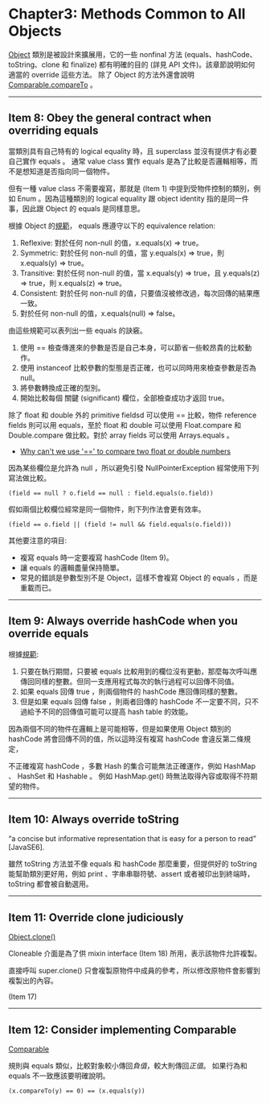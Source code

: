 # Chapter3: Methods Common to All Objects #

[Object](https://docs.oracle.com/javase/8/docs/api/java/lang/Object.html) 類別是被設計來擴展用，它的一些 nonfinal 方法 (equals、hashCode、toString、clone 和 finalize) 都有明確的目的 (詳見 API 文件)。該章節說明如何適當的 override 這些方法。 除了 Object 的方法外還會說明 [Comparable.compareTo](https://docs.oracle.com/javase/8/docs/api/java/lang/Comparable.html#compareTo-T-) 。

--------
## Item 8: Obey the general contract when overriding equals ##
當類別具有自己特有的 logical equality 時，且 superclass 並沒有提供才有必要自己實作 equals 。
通常 value class 實作 equals 是為了比較是否邏輯相等，而不是想知道是否指向同一個物件。

但有一種 value class 不需要複寫，那就是 (Item 1) 中提到受物件控制的類別，例如 Enum 。因為這種類別的 logical equality 跟 object identity 指的是同一件事，因此跟 Object 的 equals 是同樣意思。

根據 Object 的[規範](https://docs.oracle.com/javase/8/docs/api/java/lang/Object.html#equals-java.lang.Object-)， equals 應遵守以下的 equivalence relation:

1. Reflexive: 對於任何 non-null 的值，x.equals(x) => true。
2. Symmetric: 對於任何 non-null 的值，當 y.equals(x) => true，則 x.equals(y) => true。
3. Transitive: 對於任何 non-null 的值，當 x.equals(y) => true，且 y.equals(z) => true，則 x.equals(z) => true。
4. Consistent: 對於任何 non-null 的值，只要值沒被修改過，每次回傳的結果應一致。
5. 對於任何 non-null 的值，x.equals(null) => false。

由這些規範可以表列出一些 equals 的訣竅。

1. 使用 == 檢查傳進來的參數是否是自己本身，可以節省一些較昂貴的比較動作。
2. 使用 instanceof 比較參數的型態是否正確，也可以同時用來檢查參數是否為 null。
3. 將參數轉換成正確的型別。
4. 開始比較每個 關鍵 (significant) 欄位，全部檢查成功才返回 true。

除了 float 和 double 外的 primitive fieldsd 可以使用 == 比較，物件 reference fields 則可以用 equals，至於 float 和 double 可以使用 Float.compare 和 Double.compare 做比較。對於 array fields 可以使用 Arrays.equals 。

- [Why can't we use '==' to compare two float or double numbers](http://stackoverflow.com/questions/17898266/why-cant-we-use-to-compare-two-float-or-double-numbers)

因為某些欄位是允許為 null ，所以避免引發 NullPointerException 經常使用下列寫法做比較。

    (field == null ? o.field == null : field.equals(o.field))

假如兩個比較欄位經常是同一個物件，則下列作法會更有效率。

    (field == o.field || (field != null && field.equals(o.field)))

其他要注意的項目:

- 複寫 equals 時一定要複寫 hashCode (Item 9)。
- 讓 equals 的邏輯盡量保持簡單。
- 常見的錯誤是參數型別不是 Object，這樣不會複寫 Object 的 equals ，而是重載而已。

--------
## Item 9: Always override hashCode when you override equals ##

根據[規範](https://docs.oracle.com/javase/8/docs/api/java/lang/Object.html#hashCode--):

1. 只要在執行期間，只要被 equals 比較用到的欄位沒有更動，那麼每次呼叫應傳回同樣的整數。但同一支應用程式每次的執行過程可以回傳不同值。
2. 如果 equals 回傳 true ，則兩個物件的 hashCode 應回傳同樣的整數。
3. 但是如果 equals 回傳 false ，則兩者回傳的 hashCode 不一定要不同，只不過給予不同的回傳值可能可以提高 hash table 的效能。

因為兩個不同的物件在邏輯上是可能相等，但是如果使用 Object 類別的 hashCode 將會回傳不同的值，所以這時沒有複寫 hashCode 會違反第二條規定，

不正確複寫 hashCode ，多數 Hash 的集合可能無法正確運作，例如 HashMap 、 HashSet 和 Hashable 。
例如 HashMap.get() 時無法取得內容或取得不符期望的物件。

--------
## Item 10: Always override toString #

“a concise but informative representation that is easy for a person to read” [JavaSE6].

雖然 toString 方法並不像 equals 和 hashCode 那麼重要，但提供好的 toString 能幫助類別更好用，例如 print 、字串串聯符號、assert 或者被印出到終端時， toString 都會被自動選用。

--------
## Item 11: Override clone judiciously ##

[Object.clone()](https://docs.oracle.com/javase/8/docs/api/java/lang/Object.html#clone--)

Cloneable 介面是為了供 mixin interface (Item 18) 所用，表示該物件允許複製。

直接呼叫 super.clone() 只會複製原物件中成員的參考，所以修改原物件會影響到複製出的內容。

(Item 17)

--------
## Item 12: Consider implementing Comparable ##

[Comparable](https://docs.oracle.com/javase/8/docs/api/java/lang/Comparable.html)

規則與 equals 類似，比較對象較小傳回*負值*，較大則傳回*正值*。 如果行為和 equals 不一致應該要明確說明。

    (x.compareTo(y) == 0) == (x.equals(y))
